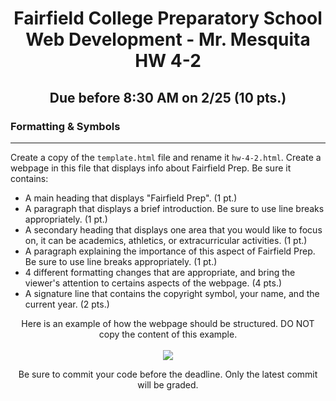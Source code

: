 <h1 align="center">
    Fairfield College Preparatory School<br>
    Web Development - Mr. Mesquita<br>
    HW 4-2
</h1>

<h2 align="center">
    Due before 8:30 AM on 2/25 (10 pts.)
</h2>

### Formatting & Symbols
---

Create a copy of the `template.html` file and rename it `hw-4-2.html`. Create a webpage in this file that displays info about Fairfield Prep. Be sure it contains:

* A main heading that displays "Fairfield Prep". (1 pt.)
* A paragraph that displays a brief introduction. Be sure to use line breaks appropriately. (1 pt.)
* A secondary heading that displays one area that you would like to focus on, it can be academics, athletics, or extracurricular activities. (1 pt.)
* A paragraph explaining the importance of this aspect of Fairfield Prep. Be sure to use line breaks appropriately. (1 pt.)
* 4 different formatting changes that are appropriate, and bring the viewer's attention to certains aspects of the webpage. (4 pts.)
* A signature line that contains the copyright symbol, your name, and the current year. (2 pts.)

<p align="center">
Here is an example of how the webpage should be structured. DO NOT copy the content of this example.<br>
<br>
<img src="https://i.imgur.com/rsGpqvq.png">
</p>

<p align="center">Be sure to commit your code before the deadline. Only the latest commit will be graded.</p>
